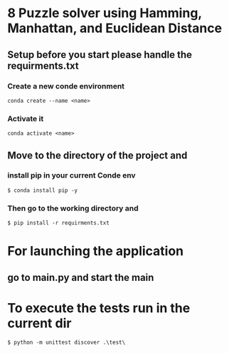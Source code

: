 # 8 Puzzle solver using Hamming, Manhattan, and Euclidean Distance

## Setup before you start please handle the requirments.txt

### Create a new conde environment

``conda create --name <name>``

### Activate it

``conda activate <name>``

## Move to the directory of the project and

### install pip in your current Conde env

``$ conda install pip -y``

### Then go to the working directory and

``$ pip install -r requirments.txt``


# For launching the application
## go to main.py and start the main 

# To execute the tests run in the current dir 

`` $ python -m unittest discover .\test\ ``